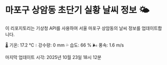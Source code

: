 
# 마포구 상암동 초단기 실황 날씨 정보 🌤️

이 리포지토리는 기상청 API를 사용하여 서울 마포구 상암동의 날씨 정보를 업데이트합니다. 

🌡️ 기온: 17.2 ℃
💧 강수량: 0 mm
💦 습도: 66 %
🌬️ 풍속: 1.6 m/s

마지막 업데이트 시각: 2025년 10월 23일 18시 12분    
